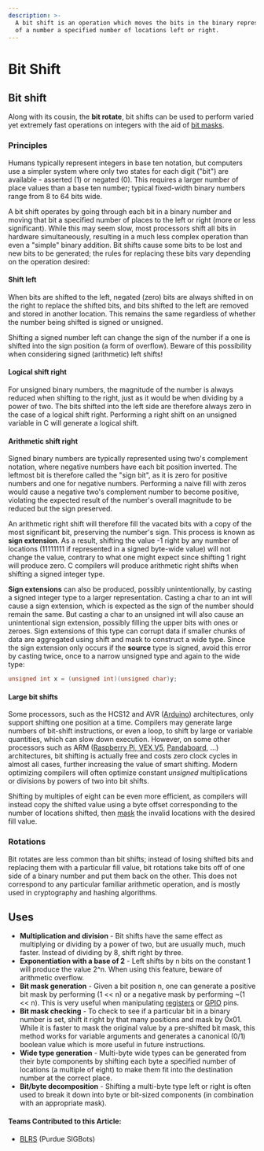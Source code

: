 ```yaml
---
description: >-
  A bit shift is an operation which moves the bits in the binary representation
  of a number a specified number of locations left or right.
---
```


# Bit Shift

## Bit shift

Along with its cousin, the **bit rotate**, bit shifts can be used to perform varied yet extremely fast operations on integers with the aid of [bit masks](bit-mask.md).

### Principles

Humans typically represent integers in base ten notation, but computers use a simpler system where only two states for each digit \("bit"\) are available - asserted \(1\) or negated \(0\). This requires a larger number of place values than a base ten number; typical fixed-width binary numbers range from 8 to 64 bits wide.

A bit shift operates by going through each bit in a binary number and moving that bit a specified number of places to the left or right \(more or less significant\). While this may seem slow, most processors shift all bits in hardware simultaneously, resulting in a much less complex operation than even a "simple" binary addition. Bit shifts cause some bits to be lost and new bits to be generated; the rules for replacing these bits vary depending on the operation desired:

#### Shift left

When bits are shifted to the left, negated \(zero\) bits are always shifted in on the right to replace the shifted bits, and bits shifted to the left are removed and stored in another location. This remains the same regardless of whether the number being shifted is signed or unsigned.

Shifting a signed number left can change the sign of the number if a one is shifted into the sign position \(a form of overflow\). Beware of this possibility when considering signed \(arithmetic\) left shifts!

#### Logical shift right

For unsigned binary numbers, the magnitude of the number is always reduced when shifting to the right, just as it would be when dividing by a power of two. The bits shifted into the left side are therefore always zero in the case of a logical shift right. Performing a right shift on an unsigned variable in C will generate a logical shift.

#### Arithmetic shift right

Signed binary numbers are typically represented using two's complement notation, where negative numbers have each bit position inverted. The leftmost bit is therefore called the "sign bit", as it is zero for positive numbers and one for negative numbers. Performing a naive fill with zeros would cause a negative two's complement number to become positive, violating the expected result of the number's overall magnitude to be reduced but the sign preserved.

An arithmetic right shift will therefore fill the vacated bits with a copy of the most significant bit, preserving the number's sign. This process is known as **sign extension**. As a result, shifting the value -1 right by any number of locations \(11111111 if represented in a signed byte-wide value\) will not change the value, contrary to what one might expect since shifting 1 right will produce zero. C compilers will produce arithmetic right shifts when shifting a signed integer type.

**Sign extensions** can also be produced, possibly unintentionally, by casting a signed integer type to a larger representation. Casting a char to an int will cause a sign extension, which is expected as the sign of the number should remain the same. But casting a char to an unsigned int will also cause an unintentional sign extension, possibly filling the upper bits with ones or zeroes. Sign extensions of this type can corrupt data if smaller chunks of data are aggregated using shift and mask to construct a wide type. Since the sign extension only occurs if the **source** type is signed, avoid this error by casting twice, once to a narrow unsigned type and again to the wide type:

```c
unsigned int x = (unsigned int)(unsigned char)y;
```

#### Large bit shifts

Some processors, such as the HCS12 and AVR \([Arduino](../../electronics/general/external-boards/arduino.md)\) architectures, only support shifting one position at a time. Compilers may generate large numbers of bit-shift instructions, or even a loop, to shift by large or variable quantities, which can slow down execution. However, on some other processors such as ARM \([Raspberry Pi](../../electronics/general/external-boards/raspberry-pi.md),[ VEX V5](../../vex-electronics/vex-electronics/vex-v5-brain/), [Pandaboard](../../electronics/general/external-boards/pandaboard.md), ...\) architectures, bit shifting is actually free and costs zero clock cycles in almost all cases, further increasing the value of smart shifting. Modern optimizing compilers will often optimize constant _unsigned_ multiplications or divisions by powers of two into bit shifts.

Shifting by multiples of eight can be even more efficient, as compilers will instead copy the shifted value using a byte offset corresponding to the number of locations shifted, then [mask](bit-mask.md) the invalid locations with the desired fill value.

### Rotations

Bit rotates are less common than bit shifts; instead of losing shifted bits and replacing them with a particular fill value, bit rotations take bits off of one side of a binary number and put them back on the other. This does not correspond to any particular familiar arithmetic operation, and is mostly used in cryptography and hashing algorithms.

## Uses

* **Multiplication and division** - Bit shifts have the same effect as multiplying or dividing by a power of two, but are usually much, much faster. Instead of dividing by 8, shift right by three.
* **Exponentiation with a base of 2** - Left shifts by n bits on the constant 1 will produce the value 2^n. When using this feature, beware of arithmetic overflow. 
* **Bit mask generation** - Given a bit position n, one can generate a positive bit mask by performing \(1 &lt;&lt; n\) or a negative mask by performing ~\(1 &lt;&lt; n\). This is very useful when manipulating [registers](register-programming.md) or [GPIO](../../electronics/general/gpio.md) pins.
* **Bit mask checking** - To check to see if a particular bit in a binary number is set, shift it right by that many positions and mask by 0x01. While it is faster to mask the original value by a pre-shifted bit mask, this method works for variable arguments and generates a canonical \(0/1\) boolean value which is more useful in future instructions.
* **Wide type generation** - Multi-byte wide types can be generated from their byte components by shifting each byte a specified number of locations \(a multiple of eight\) to make them fit into the destination number at the correct place.
* **Bit/byte decomposition** - Shifting a multi-byte type left or right is often used to break it down into byte or bit-sized components \(in combination with an appropriate mask\).

#### Teams Contributed to this Article:

* [BLRS](https://purduesigbots.com/) \(Purdue SIGBots\)

